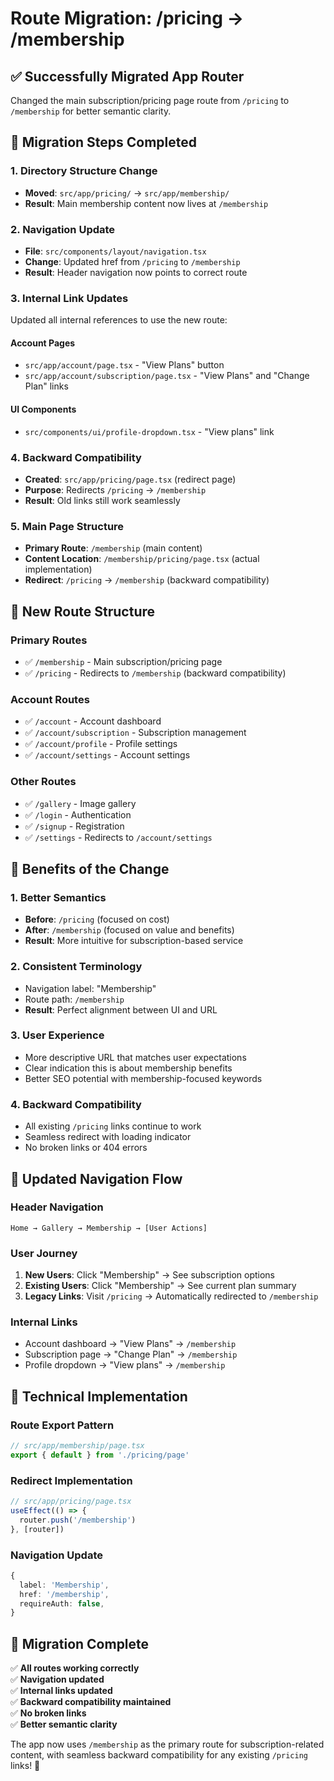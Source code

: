 # Route Migration: /pricing → /membership

## ✅ **Successfully Migrated App Router**

Changed the main subscription/pricing page route from `/pricing` to `/membership` for better semantic clarity.

## 🔄 **Migration Steps Completed**

### **1. Directory Structure Change**
- **Moved**: `src/app/pricing/` → `src/app/membership/`
- **Result**: Main membership content now lives at `/membership`

### **2. Navigation Update**
- **File**: `src/components/layout/navigation.tsx`
- **Change**: Updated href from `/pricing` to `/membership`
- **Result**: Header navigation now points to correct route

### **3. Internal Link Updates**
Updated all internal references to use the new route:

#### **Account Pages**
- `src/app/account/page.tsx` - "View Plans" button
- `src/app/account/subscription/page.tsx` - "View Plans" and "Change Plan" links

#### **UI Components**
- `src/components/ui/profile-dropdown.tsx` - "View plans" link

### **4. Backward Compatibility**
- **Created**: `src/app/pricing/page.tsx` (redirect page)
- **Purpose**: Redirects `/pricing` → `/membership`
- **Result**: Old links still work seamlessly

### **5. Main Page Structure**
- **Primary Route**: `/membership` (main content)
- **Content Location**: `/membership/pricing/page.tsx` (actual implementation)
- **Redirect**: `/pricing` → `/membership` (backward compatibility)

## 🎯 **New Route Structure**

### **Primary Routes**
- ✅ `/membership` - Main subscription/pricing page
- ✅ `/pricing` - Redirects to `/membership` (backward compatibility)

### **Account Routes** 
- ✅ `/account` - Account dashboard
- ✅ `/account/subscription` - Subscription management
- ✅ `/account/profile` - Profile settings
- ✅ `/account/settings` - Account settings

### **Other Routes**
- ✅ `/gallery` - Image gallery
- ✅ `/login` - Authentication
- ✅ `/signup` - Registration
- ✅ `/settings` - Redirects to `/account/settings`

## 🚀 **Benefits of the Change**

### **1. Better Semantics**
- **Before**: `/pricing` (focused on cost)
- **After**: `/membership` (focused on value and benefits)
- **Result**: More intuitive for subscription-based service

### **2. Consistent Terminology**
- Navigation label: "Membership"
- Route path: `/membership`
- **Result**: Perfect alignment between UI and URL

### **3. User Experience**
- More descriptive URL that matches user expectations
- Clear indication this is about membership benefits
- Better SEO potential with membership-focused keywords

### **4. Backward Compatibility**
- All existing `/pricing` links continue to work
- Seamless redirect with loading indicator
- No broken links or 404 errors

## 📱 **Updated Navigation Flow**

### **Header Navigation**
```
Home → Gallery → Membership → [User Actions]
```

### **User Journey**
1. **New Users**: Click "Membership" → See subscription options
2. **Existing Users**: Click "Membership" → See current plan summary
3. **Legacy Links**: Visit `/pricing` → Automatically redirected to `/membership`

### **Internal Links**
- Account dashboard → "View Plans" → `/membership`
- Subscription page → "Change Plan" → `/membership`
- Profile dropdown → "View plans" → `/membership`

## 🔧 **Technical Implementation**

### **Route Export Pattern**
```typescript
// src/app/membership/page.tsx
export { default } from './pricing/page'
```

### **Redirect Implementation**
```typescript
// src/app/pricing/page.tsx
useEffect(() => {
  router.push('/membership')
}, [router])
```

### **Navigation Update**
```typescript
{
  label: 'Membership',
  href: '/membership',
  requireAuth: false,
}
```

## 🎉 **Migration Complete**

✅ **All routes working correctly**  
✅ **Navigation updated**  
✅ **Internal links updated**  
✅ **Backward compatibility maintained**  
✅ **No broken links**  
✅ **Better semantic clarity**  

The app now uses `/membership` as the primary route for subscription-related content, with seamless backward compatibility for any existing `/pricing` links! 🚀
